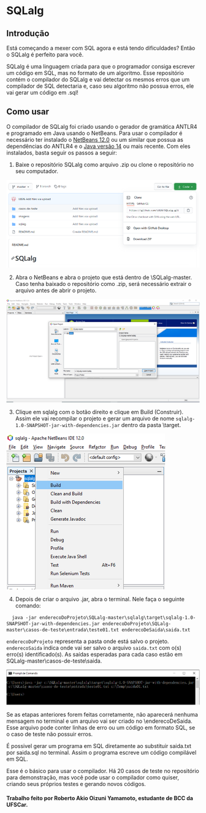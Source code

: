 # SQLalg

## Introdução
Está começando a mexer com SQL agora e está tendo dificuldades? Então o SQLalg é perfeito para você.

SQLalg é uma linguagem criada para que o programador consiga escrever um código em SQL, mas no formato de um algoritmo. Esse repositório contém o compilador do SQLalg e vai detectar os mesmos erros que um compilador de SQL detectaria e, caso seu algoritmo não possua erros, ele vai gerar um código em .sql!

## Como usar
O compilador de SQLalg foi criado usando o gerador de gramática ANTLR4 e programado em Java usando o NetBeans. Para usar o compilador é necessário ter instalado o [NetBeans 12.0](https://netbeans.apache.org/download/nb120/nb120.html) ou um similar que possua as dependências do ANTLR4 e o [Java versão 14](https://www.oracle.com/java/technologies/javase/jdk14-archive-downloads.html) ou mais recente. Com eles instalados, basta seguir os passos a seguir:

1. Baixe o repositório SQLalg como arquivo .zip ou clone o repositório no seu computador.

![Download do repositório](./imagens/image1.PNG)

2. Abra o NetBeans e abra o projeto que está dentro de \SQLalg-master. Caso tenha baixado o repositório como .zip, será necessário extrair o arquivo antes de abrir o projeto.

![Abrir projeto no NetBeans](./imagens/image2.PNG)

3. Clique em sqlalg com o botão direito e clique em Build (Construir). Assim ele vai recompilar o projeto e gerar um arquivo de nome `sqlalg-1.0-SNAPSHOT-jar-with-dependencies.jar` dentro da pasta \target.

![Build do projeto](./imagens/image3.PNG)

4. Depois de criar o arquivo .jar, abra o terminal. Nele faça o seguinte comando:
```
  java -jar enderecoDoProjeto\SQLalg-master\sqlalg\target\sqlalg-1.0-SNAPSHOT-jar-with-dependencies.jar enderecoDoProjeto\SQLalg-master\casos-de-teste\entrada\teste01.txt enderecoDeSaida\saida.txt
```
`enderecoDoProjeto` representa a pasta onde está salvo o projeto. `enderecoSaida` indica onde vai ser salvo o arquivo `saida.txt` com o(s) erro(s) identificado(s). As saídas esperadas para cada caso estão em SQLalg-master\casos-de-teste\saida.

![Rodar projeto no terminal](./imagens/image4.PNG)

Se as etapas anteriores forem feitas corretamente, não aparecerá nenhuma mensagem no terminal e um arquivo vai ser criado no \enderecoDeSaida. Esse arquivo pode conter linhas de erro ou um código em formato SQL, se o caso de teste não possuir erros.

É possivel gerar um programa em SQL diretamente ao substituir saida.txt por saida.sql no terminal. Assim o programa escreve um código compilável em SQL.

Esse é o básico para usar o compilador. Há 20 casos de teste no repositório para demonstração, mas você pode usar o compilador como quiser, criando seus próprios testes e gerando novos códigos.

#### Trabalho feito por Roberto Akio Oizuni Yamamoto, estudante de BCC da UFSCar.

